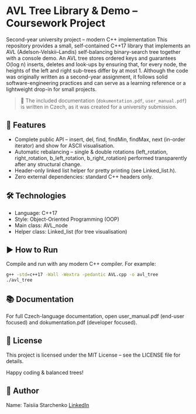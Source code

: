 # AVL Tree Library & Demo – Coursework Project

Second-year university project – modern C++ implementation
This repository provides a small, self-contained C++17 library that implements an AVL (Adelson-Velskii–Landis) self-balancing binary-search tree together with a console demo.
An AVL tree stores ordered keys and guarantees O(log n) inserts, deletes and look-ups by ensuring that, for every node, the heights of the left and right sub-trees differ by at most 1.
Although the code was originally written as a second-year assignment, it follows solid software-engineering practices and can serve as a learning reference or a lightweight drop-in for small projects.

> 📝 The included documentation (`dokumentation.pdf`, `user_manual.pdf`) is written in Czech, as it was created for a university submission.

## 🧠 Features

- Complete public API – insert, del, find, findMin, findMax, next (in-order iterator) and show for ASCII visualisation.
- Automatic rebalancing – single & double rotations (left_rotation, right_rotation, b_left_rotation, b_right_rotation) performed transparently after any structural change. 
- Header-only linked list helper for pretty printing (see Linked_list.h). 
- Zero external dependencies: standard C++ headers only.

## 🛠️ Technologies

- Language: C++17
- Style: Object-Oriented Programming (OOP)
- Main class: AVL_node
- Helper class: Linked_list (for tree visualisation)

## ▶️ How to Run

Compile and run with any modern C++ compiler. For example:
```bash
g++ -std=c++17 -Wall -Wextra -pedantic AVL.cpp -o avl_tree
./avl_tree
```

## 📚 Documentation

For full Czech-language documentation, open user_manual.pdf (end-user focused) and dokumentation.pdf (developer focused). 


## 📄 License

This project is licensed under the MIT License – see the LICENSE file for details.

Happy coding & balanced trees!

## 👤 Author

Name: Taisiia Starchenko
[LinkedIn](https://www.linkedin.com/in/tayamaxy)